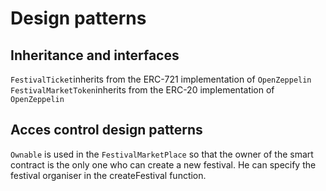 # Design patterns

## Inheritance and interfaces 

`FestivalTicket`inherits from the ERC-721 implementation of `OpenZeppelin`
`FestivalMarketToken`inherits from the ERC-20 implementation of `OpenZeppelin`

## Acces control design patterns 

`Ownable` is used in the `FestivalMarketPlace` so that the owner of the smart contract is the only one who can create a new festival. He can specify the festival organiser in the createFestival function.
